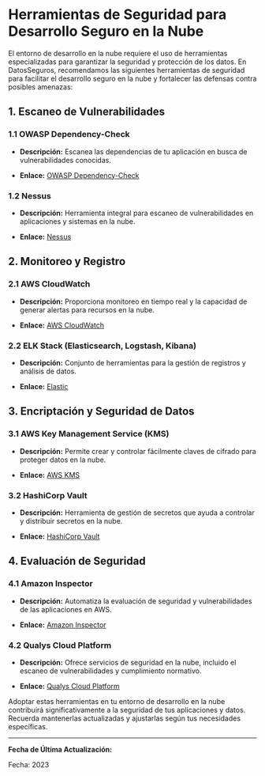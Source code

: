 # Herramientas de Seguridad para Desarrollo Seguro en la Nube

El entorno de desarrollo en la nube requiere el uso de herramientas especializadas para garantizar la seguridad y protección de los datos. En DatosSeguros, recomendamos las siguientes herramientas de seguridad para facilitar el desarrollo seguro en la nube y fortalecer las defensas contra posibles amenazas:

## 1. Escaneo de Vulnerabilidades

### 1.1 OWASP Dependency-Check

- **Descripción:**
  Escanea las dependencias de tu aplicación en busca de vulnerabilidades conocidas.

- **Enlace:**
  [OWASP Dependency-Check](https://owasp.org/www-project-dependency-check/)

### 1.2 Nessus

- **Descripción:**
  Herramienta integral para escaneo de vulnerabilidades en aplicaciones y sistemas en la nube.

- **Enlace:**
  [Nessus](https://www.tenable.com/products/nessus)

## 2. Monitoreo y Registro

### 2.1 AWS CloudWatch

- **Descripción:**
  Proporciona monitoreo en tiempo real y la capacidad de generar alertas para recursos en la nube.

- **Enlace:**
  [AWS CloudWatch](https://aws.amazon.com/cloudwatch/)

### 2.2 ELK Stack (Elasticsearch, Logstash, Kibana)

- **Descripción:**
  Conjunto de herramientas para la gestión de registros y análisis de datos.

- **Enlace:**
  [Elastic](https://www.elastic.co/what-is/elk-stack)

## 3. Encriptación y Seguridad de Datos

### 3.1 AWS Key Management Service (KMS)

- **Descripción:**
  Permite crear y controlar fácilmente claves de cifrado para proteger datos en la nube.

- **Enlace:**
  [AWS KMS](https://aws.amazon.com/kms/)

### 3.2 HashiCorp Vault

- **Descripción:**
  Herramienta de gestión de secretos que ayuda a controlar y distribuir secretos en la nube.

- **Enlace:**
  [HashiCorp Vault](https://www.vaultproject.io/)

## 4. Evaluación de Seguridad

### 4.1 Amazon Inspector

- **Descripción:**
  Automatiza la evaluación de seguridad y vulnerabilidades de las aplicaciones en AWS.

- **Enlace:**
  [Amazon Inspector](https://aws.amazon.com/inspector/)

### 4.2 Qualys Cloud Platform

- **Descripción:**
  Ofrece servicios de seguridad en la nube, incluido el escaneo de vulnerabilidades y cumplimiento normativo.

- **Enlace:**
  [Qualys Cloud Platform](https://www.qualys.com/)

Adoptar estas herramientas en tu entorno de desarrollo en la nube contribuirá significativamente a la seguridad de tus aplicaciones y datos. Recuerda mantenerlas actualizadas y ajustarlas según tus necesidades específicas.

---

**Fecha de Última Actualización:**
   
Fecha: 2023

